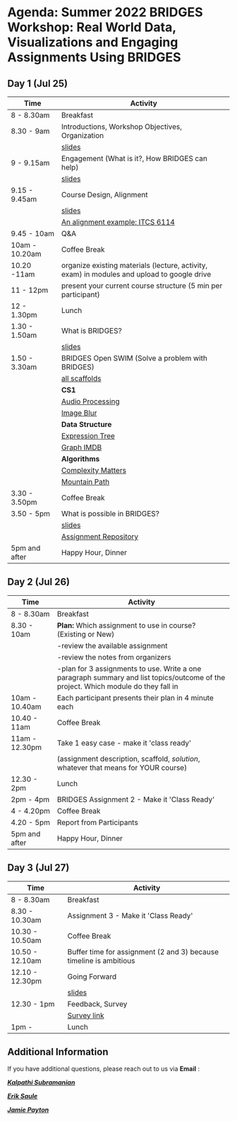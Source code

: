 # Agenda: Summer 2022 BRIDGES Workshop: Real World Data, Visualizations and Engaging Assignments Using BRIDGES 

## Day 1 (Jul 25)

|  Time  |  Activity  |
|  ----- |  ------ |
|  8 - 8.30am      |  Breakfast |
|  8.30 - 9am      | Introductions, Workshop Objectives, Organization |
|                  | [slides](slides/objective.pdf) |
|  9 - 9.15am      | Engagement (What is it?, How BRIDGES can help) |
|                  | [slides](slides/engagement_bridges.pdf) |
|  9.15 - 9.45am   | Course Design, Alignment |
|                  | [slides](slides/coursestructure_csmat.pdf) |
|                  | [An alignment example: ITCS 6114](slides/structure_figs/6114.html) |
|  9.45 - 10am   |  Q&A  |
|  10am - 10.20am    |  Coffee Break |
|  10.20 -11am         | organize existing materials (lecture, activity, exam) in modules and upload to google drive  |
| 11 - 12pm        | present your current course structure (5 min per participant) |
|  12 - 1.30pm  | Lunch |
|  1.30 - 1.50am  | What is BRIDGES?  |
|                 | [slides](slides/bridgestutorial.pdf) |
|  1.50 - 3.30am | BRIDGES Open SWIM  (Solve a problem with BRIDGES)  |
|                 | [all scaffolds](openswim.zip)                       |
|                 | **CS1**                               |
|                 | [Audio Processing](openswim/33-AudioMixing/README.html) |
|                 | [Image Blur](openswim/image_blur/README.html) |
|                 | **Data Structure**                    |
|                 | [Expression Tree](openswim/expression_tree/README.html) |
|                 | [Graph IMDB](openswim/graphIMDB/README.html) |
|                 | **Algorithms**                        |
|                 | [Complexity Matters](openswim/complexity_matters/README.html) |
|                 | [Mountain Path](openswim/23-MountainPaths/README.html) |
|  3.30 - 3.50pm   | Coffee Break |
|  3.50 - 5pm     | What is possible in BRIDGES? |
|                 | [slides](slides/whatispossible.pdf) |
|                 | [Assignment Repository](https://bridgesuncc.github.io/newassignments.html) |
|  5pm and after   |  Happy Hour, Dinner |


## Day 2 (Jul 26)

|  Time  |  Activity  |
|  ----- |  ------ |
|  8 - 8.30am     |  Breakfast |
|  8.30 - 10am     | **Plan:** Which assignment to use in course? (Existing or New) |
|                  | -review the available assignment
|                  | -review the notes from organizers
|                  | -plan for 3 assignments to use. Write a one paragraph summary and list topics/outcome of the project. Which module do they fall in|
| 10am - 10.40am   | Each participant presents their plan in 4 minute each |
|  10.40 - 11am    | Coffee Break |
|  11am - 12.30pm  | Take 1 easy case - make it 'class ready' | 
|                  |  (assignment description, scaffold, *solution*, whatever that means for YOUR course) |
|  12.30 - 2pm     | Lunch  | 
|  2pm - 4pm       | BRIDGES Assignment 2 - Make it 'Class Ready' |
|  4 - 4.20pm      | Coffee Break | 
|  4.20 - 5pm      | Report from Participants | 
|  5pm and after   | Happy Hour, Dinner|  

## Day 3 (Jul 27)

|  Time  |  Activity  |
|  ----- |  ------ |
|  8 - 8.30am     | Breakfast  |
|  8.30 - 10.30am  |  Assignment 3 - Make it 'Class Ready'  |
|  10.30 - 10.50am  | Coffee Break |
|  10.50 - 12.10am  | Buffer time for assignment (2 and 3) because timeline is ambitious |
|  12.10 - 12.30pm  | Going Forward  |
|                 | [slides](slides/goingfurther.pdf) |
|  12.30 - 1pm     | Feedback, Survey  |
|                 | [Survey link](https://uncc.qualtrics.com/jfe/form/SV_8qrqXA56YIwKCeq) |
|  1pm -          | Lunch   |

## Additional Information

If you have additional questions, please reach out to us via **Email** :

[***Kalpathi Subramanian***](mailto:krs@uncc.edu?subject=BRIDGES%20Summer22%20Workshop)

[***Erik Saule***](mailto:esaule@uncc.edu?subject=BRIDGES%20Summer22%20Workshop)

[***Jamie Payton***](mailto:payton@temple.edu?subject=BRIDGES%20Summer22%20Workshop)
